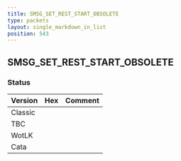 ```yaml
---
title: SMSG_SET_REST_START_OBSOLETE
type: packets
layout: single_markdown_in_list
position: 543
---
```


## SMSG_SET_REST_START_OBSOLETE

### Status

Version | Hex | Comment
---------- | ---------- | ---------- 
Classic |  |  
TBC |  |  
WotLK |  |  
Cata |  |  
